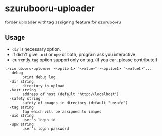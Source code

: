 # szurubooru-uploader
forder uploader with tag assigning feature for szurubooru

## Usage
- `dir` is necessary option.
- if didn't give `-uid` or `upw` or both, program ask you interactive
- currently `tag` option support only on tag. (if you can, please contribute!)

```
./szurubooru-uploader -<option1> "<value>" -<option2> "<value2>"...
  -debug
        print debug log
  -dir string
        directory to upload
  -host string
        address of host (default "http://localhost")
  -safety string
        safety of images in directory (default "unsafe")
  -tag string
        tag which will be assigned to images
  -uid string
        user's login id
  -upw string
        user's login password
```
